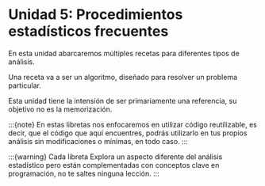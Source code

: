 # Unidad 5: Procedimientos estadísticos frecuentes

En esta unidad abarcaremos múltiples recetas para diferentes tipos de análisis. 

Una receta va a ser un algoritmo, diseñado para resolver un problema particular.

Esta unidad tiene la intensión de ser primariamente una referencia, su objetivo no es la memorización.

:::{note}
En estas libretas nos enfocaremos en utilizar código reutilizable, es decir, que el código que aquí encuentres, podrás utilizarlo en tus propios análisis sin modificaciones o mínimas, en todo caso.
:::


:::{warning}
Cada libreta Explora un aspecto diferente del análisis estadístico pero están complementadas con conceptos clave en programación, no te saltes ninguna lección.
:::